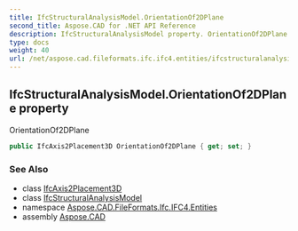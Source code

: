 ```yaml
---
title: IfcStructuralAnalysisModel.OrientationOf2DPlane
second_title: Aspose.CAD for .NET API Reference
description: IfcStructuralAnalysisModel property. OrientationOf2DPlane
type: docs
weight: 40
url: /net/aspose.cad.fileformats.ifc.ifc4.entities/ifcstructuralanalysismodel/orientationof2dplane/
---
```

## IfcStructuralAnalysisModel.OrientationOf2DPlane property

OrientationOf2DPlane

```csharp
public IfcAxis2Placement3D OrientationOf2DPlane { get; set; }
```

### See Also

* class [IfcAxis2Placement3D](../../ifcaxis2placement3d/)
* class [IfcStructuralAnalysisModel](../)
* namespace [Aspose.CAD.FileFormats.Ifc.IFC4.Entities](../../ifcstructuralanalysismodel/)
* assembly [Aspose.CAD](../../../)



